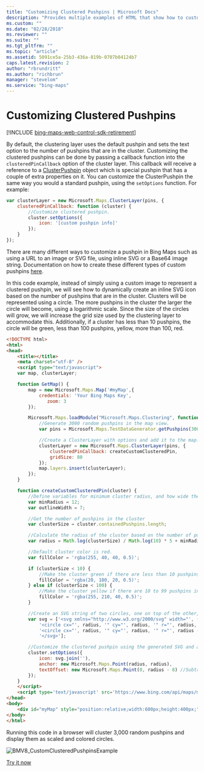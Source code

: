 ```yaml
---
title: "Customizing Clustered Pushpins | Microsoft Docs"
description: "Provides multiple examples of HTML that show how to customize clustered pushpins and gives a link that lets you try customizing clustered pushpins yourself."
ms.custom: ""
ms.date: "02/28/2018"
ms.reviewer: ""
ms.suite: ""
ms.tgt_pltfrm: ""
ms.topic: "article"
ms.assetid: 5091ce5a-25b3-436a-819b-0707b04124b7
caps.latest.revision: 2
author: "rbrundritt"
ms.author: "richbrun"
manager: "stevelom"
ms.service: "bing-maps"
---
```


# Customizing Clustered Pushpins

[!INCLUDE [bing-maps-web-control-sdk-retirement](../../../includes/bing-maps-web-control-sdk-retirement.md)]

By default, the clustering layer uses the default pushpin and sets the text option to the number of pushpins that are in the cluster. Customizing the clustered pushpins can be done by passing a callback function into the `clusteredPinCallback` option of the cluster layer. This callback will receive a reference to a [ClusterPushpin](../../modules/clustering-module/clusterpushpin-class.md) object which is special pushpin that has a couple of extra properties on it. You can customize the ClusterPushpin the same way you would a standard pushpin, using the `setOptions` function. For example:

```javascript
var clusterLayer = new Microsoft.Maps.ClusterLayer(pins, {
    clusteredPinCallback: function (cluster) {
        //Customize clustered pushpin.
        cluster.setOptions({
            icon: '[custom pushpin info]'
        });
    }
});
```

There are many different ways to customize a pushpin in Bing Maps such as using a URL to an image or SVG file, using inline SVG or a Base64 image string. Documentation on how to create these different types of custom pushpins [here](../pushpins/index.md).

In this code example, instead of simply using a custom image to represent a clustered pushpin, we will see how to dynamically create an inline SVG icon based on the number of pushpins that are in the cluster. Clusters will be represented using a circle. The more pushpins in the cluster the larger the circle will become, using a logarithmic scale. Since the size of the circles will grow, we will increase the grid size used by the clustering layer to accommodate this. Additionally, if a cluster has less than 10 pushpins, the circle will be green, less than 100 pushpins, yellow, more than 100, red. 

```html
<!DOCTYPE html>
<html>
<head>
    <title></title>
    <meta charset="utf-8" />
	<script type="text/javascript">
    var map, clusterLayer;

	function GetMap() {
	    map = new Microsoft.Maps.Map('#myMap',{
	        credentials: 'Your Bing Maps Key',
               zoom: 3
	    });

        Microsoft.Maps.loadModule("Microsoft.Maps.Clustering", function () {
            //Generate 3000 random pushpins in the map view. 
            var pins = Microsoft.Maps.TestDataGenerator.getPushpins(3000, map.getBounds());

            //Create a ClusterLayer with options and add it to the map.
            clusterLayer = new Microsoft.Maps.ClusterLayer(pins, {
                clusteredPinCallback: createCustomClusteredPin,
                gridSize: 80
            });
            map.layers.insert(clusterLayer);
        });
	}

	function createCustomClusteredPin(cluster) {
	    //Define variables for minimum cluster radius, and how wide the outline area of the circle should be.
	    var minRadius = 12;
	    var outlineWidth = 7;

        //Get the number of pushpins in the cluster
	    var clusterSize = cluster.containedPushpins.length;

        //Calculate the radius of the cluster based on the number of pushpins in the cluster, using a logarithmic scale.
	    var radius = Math.log(clusterSize) / Math.log(10) * 5 + minRadius;

        //Default cluster color is red.
	    var fillColor = 'rgba(255, 40, 40, 0.5)';

	    if (clusterSize < 10) {
	        //Make the cluster green if there are less than 10 pushpins in it.
	        fillColor = 'rgba(20, 180, 20, 0.5)';            
	    } else if (clusterSize < 100) {
	        //Make the cluster yellow if there are 10 to 99 pushpins in it.
	        fillColor = 'rgba(255, 210, 40, 0.5)';
	    }

	    //Create an SVG string of two circles, one on top of the other, with the specified radius and color.
	    var svg = ['<svg xmlns="http://www.w3.org/2000/svg" width="', (radius * 2), '" height="', (radius * 2), '">',
            '<circle cx="', radius, '" cy="', radius, '" r="', radius, '" fill="', fillColor, '"/>',
            '<circle cx="', radius, '" cy="', radius, '" r="', radius - outlineWidth, '" fill="', fillColor, '"/>',
            '</svg>'];

	    //Customize the clustered pushpin using the generated SVG and anchor on its center.
	    cluster.setOptions({
	        icon: svg.join(''),
	        anchor: new Microsoft.Maps.Point(radius, radius),
	        textOffset: new Microsoft.Maps.Point(0, radius - 8) //Subtract 8 to compensate for height of text.
	    });
	}
    </script>
    <script type='text/javascript' src='https://www.bing.com/api/maps/mapcontrol?callback=GetMap' async defer></script>
</head>
<body>
    <div id="myMap" style="position:relative;width:600px;height:400px;"></div>
</body>
</html>
```

Running this code in a browser will cluster 3,000 random pushpins and display them as scaled and colored circles. 

![BMV8_CustomClusteredPushpinsExample](../../media/bmv8-customclusteredpushpinsexample.png)

[Try it now](https://www.bing.com/api/maps/sdk/mapcontrol/isdk#customizeClusteredPushpins+JS)